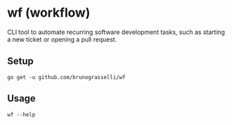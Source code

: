 # wf (workflow)

CLI tool to automate recurring software development tasks, such as starting a new ticket or opening a pull request.

## Setup

```
go get -u github.com/brunograsselli/wf
```

## Usage

```
wf --help
```
